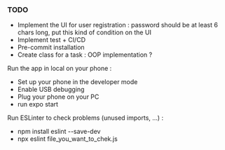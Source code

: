 ### TODO 
- Implement the UI for user registration :  password should be at least 6 chars long, put this kind of condition on the UI
- Implement test + CI/CD
- Pre-commit installation
- Create class for a task : OOP implementation ?

Run the app in local on your phone :
- Set up your phone in the developer mode
- Enable USB debugging
- Plug your phone on your PC
- run expo start

Run ESLinter to check problems (unused imports, ...) :
- npm install eslint --save-dev
- npx eslint file_you_want_to_chek.js